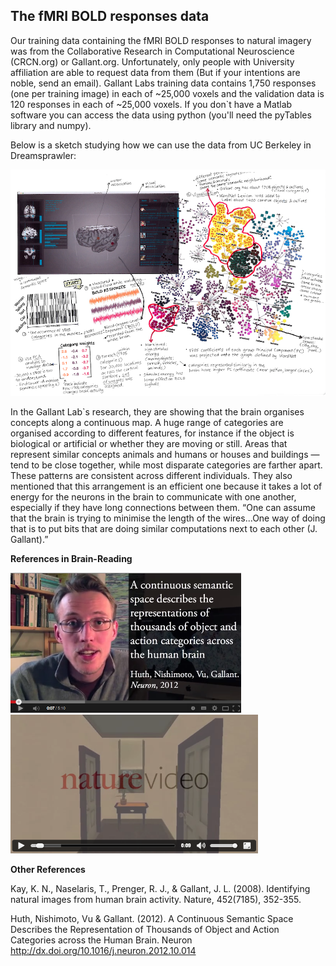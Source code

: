 ## The fMRI BOLD responses data

Our training data containing the fMRI BOLD responses to natural imagery was from the Collaborative Research in Computational Neuroscience (CRCN.org) or Gallant.org. Unfortunately, only people with University affiliation are able to request data from them (But if your intentions are noble, send an email). Gallant Labs training data contains 1,750 responses (one per training image) in each of ~25,000 voxels and the validation data is 120 responses in each of ~25,000 voxels. If you don`t have a Matlab software you can access the data using python (you'll need the pyTables library and numpy).

Below is a sketch studying how we can use the data from UC Berkeley in Dreamsprawler:



![fMRI BOLD Responses](../project_images/Data_UCBerkeley.png?raw=true "fMRI BOLD Responses")



In the Gallant Lab`s research, they are showing that the brain organises concepts along a continuous map. A huge range of categories are organised according to different features, for instance if the object is biological or artificial or whether they are moving or still. Areas that represent similar concepts animals and humans or houses and buildings —tend to be close together, while most disparate categories are farther apart. These patterns are consistent across different individuals. They also mentioned that this arrangement is an efficient one because it takes a lot of energy for the neurons in the brain to communicate with one another, especially if they have long connections between them. “One can assume that the brain is trying to minimise the length of the wires...One way of doing that is to put bits that are doing similar computations next to each other (J. Gallant).”



**References in Brain-Reading**

[![ScreenShot1](../project_images/ref_5.png?raw=true)](http://www.youtube.com/watch?v=u9nMfaWqkVE)
[![ScreenShot2](../project_images/ref_6.png?raw=true)](http://cdn.theguardian.tv/mainwebsite/2013/10/23/131023BrainDecoding-16x9.mp4)


**Other References**

Kay, K. N., Naselaris, T., Prenger, R. J., & Gallant, J. L. (2008). Identifying natural images from human brain activity. Nature, 452(7185), 352-355.

Huth, Nishimoto, Vu & Gallant. (2012). A Continuous Semantic Space Describes the Representation of Thousands of Object and Action Categories across the Human Brain. Neuron http://dx.doi.org/10.1016/j.neuron.2012.10.014

